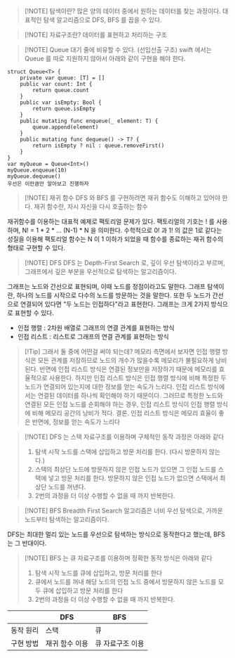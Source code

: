 > [!NOTE] 탐색이란?
> 많은 양의 데이터 중에서 원하는 데이터를 찾는 과정이다. 대표적인 탐색 알고리즘으로 DFS, BFS 를 꼽을 수 있다.

> [!NOTE] 자료구조란?
> 데이터를 표현하고 처리하는 구조

> [!NOTE] Queue
> 대기 줄에 비유할 수 있다. (선입선출 구조)
> swift 에서는 Queue 를 따로 지원하지 않아서 아래와 같이 구현을 해야 한다.

```
struct Queue<T> {
    private var queue: [T] = []
    public var count: Int {
        return queue.count
    }
    public var isEmpty: Bool {
        return queue.isEmpty
    }
    public mutating func enqueue(_ element: T) {
        queue.append(element)
    }
    public mutating func dequeue() -> T? {
        return isEmpty ? nil : queue.removeFirst()
    }
}
var myQueue = Queue<Int>()
myQueue.enqueue(10)
myQueue.dequeue()
우선은 이만큼만 알아보고 진행하자
```
> [!NOTE] 재귀 함수
> DFS 와 BFS 를 구현하려면 재귀 함수도 이해하고 있어야 한다. 재귀 함수란, 자시 자신을 다시 호출하는 함수

재귀함수를 이용하는 대표적 예제로 팩토리얼 문제가 있다. 팩토리얼의 기호는 ! 를 사용하며, N! = 1 * 2 * ... (N-1) * N 을 의미한다. 수학적으로 0! 과 1! 의 값은 1로 같다는 성질을 이용해 팩토리얼 함수는 N 이 1 이하가 되었을 때 함수를 종료하는 재귀 함수의 형태로 구현할 수 있다.
> [!NOTE] DFS
> DFS 는 Depth-First Search 로, 깊이 우선 탐색이라고 부르며, 그래프에서 깊은 부분을 우선적으로 탐색하는 알고리즘이다. 

그래프는 노드와 간선으로 표현되며, 이때 노드를 정점이라고도 말한다. 그래프 탐색이란, 하나의 노드를 시작으로 다수의 노드를 방문하는 것을 말한다. 또한 두 노드가 간선으로 연결되어 있다면 "두 노드는 인접하다"라고 표현한다. 그래프는 크게 2가지 방식으로 표현할 수 있다.
- 인접 행렬 : 2차원 배열로 그래프의 연결 관계를 표현하는 방식
- 인접 리스트 : 리스트로 그래프의 연결 관계를 표현하는 방식
> [!Tip] 그래서 둘 중에 어떤걸 써야 되는데?
> 메모리 측면에서 보자면 인접 행렬 방식은 모든 관계를 저장하므로 노드의 개수가 많을수록 메모리가 불필요하게 낭비된다. 반면에 인접 리스트 방식은 연결된 정보만을 저장하기 때문에 메모리를 효율적으로 사용한다. 하지만 인접 리스트 방식은 인접 행렬 방식에 비해 특정한 두 노드가 연결되어 있는지에 대한 정보를 얻는 속도가 느리다. 인접 리스트 방식에서는 연결된 데이터를 하나씩 확인해야 하기 때문이다. 그러므로 특정한 노드와 연결된 모든 인접 노드를 순회해야 하는 경우, 인접 리스트 방식이 인접 행렬 방식에 비해 메모리 공간의 낭비가 적다. 
> 결론. 인접 리스트 방식은 메모리 효율이 좋은 반면에, 정보를 얻는 속도가 느리다

> [!NOTE] DFS 는 스택 자료구조를 이용하며 구체적인 동작 과정은 아래와 같다
> 1. 탐색 시작 노드를 스택에 삽입하고 방문 처리를 한다. (다시 방문하지 않는다.)
> 2. 스택의 최상단 노드에 방문하지 않은 인접 노드가 있으면 그 인접 노드를 스택에 넣고 방문 처리를 한다. 방문하지 않은 인접 노드가 없으면 스택에서 최상단 노드를 꺼낸다.
> 3. 2번의 과정을 더 이상 수행할 수 없을 때 까지 반복한다.

> [!NOTE] BFS
> Breadth First Search 알고리즘은 너비 우선 탐색으로, 가까운 노드부터 탐색하는 알고리즘이다. 

DFS는 최대한 멀리 있는 노드를 우선으로 탐색하는 방식으로 동작한다고 했는데, BFS 는 그 반대이다. 
> [!NOTE] BFS 는 큐 자료구조를 이용하며 정확한 동작 방식은 아래와 같다
> 1. 탐색 시작 노드를 큐에 삽입하고, 방문 처리를 한다
> 2. 큐에서 노드를 꺼내 해당 노드의 인접 노드 중에서 방문하지 않은 노드를 모두 큐에 삽입하고 방문 처리를 한다
> 3. 2번의 과정을 더 이상 수행할 수 없을 때 까지 반복한다.

|       | DFS      | BFS       |
| ----- | -------- | --------- |
| 동작 원리 | 스택       | 큐         |
| 구현 방법 | 재귀 함수 이용 | 큐 자료구조 이용 |
